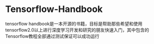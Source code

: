 # Tensorflow-Handbook
tensorflow handbook是一本开源的书籍，目标是帮助那些希望和使用tensorflow2.0以上进行深度学习开发和研究的朋友快速入门，其中包含的Tensorflow教程全部通过测试保证可以成功运行
